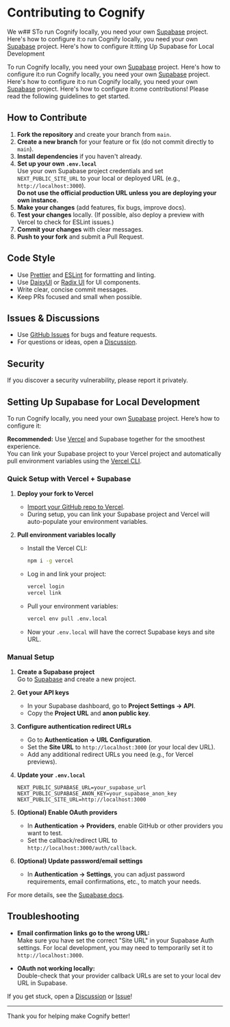 # Contributing to Cognify

We w## STo run Cognify locally, you need your own [Supabase](https://supabase.com/) project. Here's how to configure it:o run Cognify locally, you need your own [Supabase](https://supabase.com/) project. Here's how to configure it:tting Up Supabase for Local Development

To run Cognify locally, you need your own [Supabase](https://supabase.com/) project. Here's how to configure it:o run Cognify locally, you need your own [Supabase](https://supabase.com/) project. Here's how to configure it:o run Cognify locally, you need your own [Supabase](https://supabase.com/) project. Here's how to configure it:ome contributions! Please read the following guidelines to get started.

## How to Contribute

1. **Fork the repository** and create your branch from `main`.
2. **Create a new branch** for your feature or fix (do not commit directly to `main`).
3. **Install dependencies** if you haven't already.
4. **Set up your own `.env.local`**  
   Use your own Supabase project credentials and set `NEXT_PUBLIC_SITE_URL` to your local or deployed URL (e.g., `http://localhost:3000`).  
   **Do not use the official production URL unless you are deploying your own instance.**
5. **Make your changes** (add features, fix bugs, improve docs).
6. **Test your changes** locally. (If possible, also deploy a preview with Vercel to check for ESLint issues.)
7. **Commit your changes** with clear messages.
8. **Push to your fork** and submit a Pull Request.

## Code Style

- Use [Prettier](https://prettier.io/) and [ESLint](https://eslint.org/) for formatting and linting.
- Use [DaisyUI](https://daisyui.com/) or [Radix UI](https://www.radix-ui.com/) for UI components.
- Write clear, concise commit messages.
- Keep PRs focused and small when possible.

## Issues & Discussions

- Use [GitHub Issues](https://github.com/chaosweasl/cognify/issues) for bugs and feature requests.
- For questions or ideas, open a [Discussion](https://github.com/chaosweasl/cognify/discussions).

## Security

If you discover a security vulnerability, please report it privately.

## Setting Up Supabase for Local Development

To run Cognify locally, you need your own [Supabase](https://supabase.com/) project. Here’s how to configure it:

**Recommended:** Use [Vercel](https://vercel.com/) and Supabase together for the smoothest experience.  
You can link your Supabase project to your Vercel project and automatically pull environment variables using the [Vercel CLI](https://vercel.com/docs/cli).

### Quick Setup with Vercel + Supabase

1. **Deploy your fork to Vercel**

   - [Import your GitHub repo to Vercel](https://vercel.com/new).
   - During setup, you can link your Supabase project and Vercel will auto-populate your environment variables.

2. **Pull environment variables locally**
   - Install the Vercel CLI:
     ```sh
     npm i -g vercel
     ```
   - Log in and link your project:
     ```sh
     vercel login
     vercel link
     ```
   - Pull your environment variables:
     ```sh
     vercel env pull .env.local
     ```
   - Now your `.env.local` will have the correct Supabase keys and site URL.

### Manual Setup

1. **Create a Supabase project**  
   Go to [Supabase](https://app.supabase.com/) and create a new project.

2. **Get your API keys**

   - In your Supabase dashboard, go to **Project Settings → API**.
   - Copy the **Project URL** and **anon public key**.

3. **Configure authentication redirect URLs**

   - Go to **Authentication → URL Configuration**.
   - Set the **Site URL** to `http://localhost:3000` (or your local dev URL).
   - Add any additional redirect URLs you need (e.g., for Vercel previews).

4. **Update your `.env.local`**

   ```
   NEXT_PUBLIC_SUPABASE_URL=your_supabase_url
   NEXT_PUBLIC_SUPABASE_ANON_KEY=your_supabase_anon_key
   NEXT_PUBLIC_SITE_URL=http://localhost:3000
   ```

5. **(Optional) Enable OAuth providers**

   - In **Authentication → Providers**, enable GitHub or other providers you want to test.
   - Set the callback/redirect URL to `http://localhost:3000/auth/callback`.

6. **(Optional) Update password/email settings**
   - In **Authentication → Settings**, you can adjust password requirements, email confirmations, etc., to match your needs.

For more details, see the [Supabase docs](https://supabase.com/docs/guides/auth).

## Troubleshooting

- **Email confirmation links go to the wrong URL:**  
  Make sure you have set the correct "Site URL" in your Supabase Auth settings. For local development, you may need to temporarily set it to `http://localhost:3000`.

- **OAuth not working locally:**  
  Double-check that your provider callback URLs are set to your local dev URL in Supabase.

If you get stuck, open a [Discussion](https://github.com/chaosweasl/cognify/discussions) or [Issue](https://github.com/chaosweasl/cognify/issues)!

---

Thank you for helping make Cognify better!
